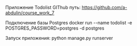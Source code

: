 Приложение Todolist
GIThub путь: https://github.com/a-abdulin/course_work_7

Подключение базы Postgres
docker run --name todolist -e POSTGRES_PASSWORD=postgres -d postgres

Запуск приложения:
python manage.py runserver

